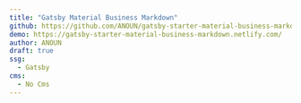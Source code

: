 ```yaml
---
title: "Gatsby Material Business Markdown"
github: https://github.com/ANOUN/gatsby-starter-material-business-markdown
demo: https://gatsby-starter-material-business-markdown.netlify.com/
author: ANOUN
draft: true
ssg:
  - Gatsby
cms:
  - No Cms
---
```

